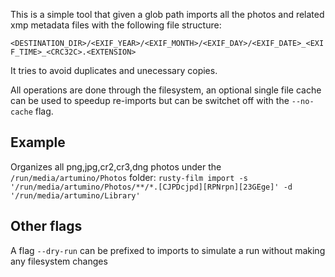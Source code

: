 This is a simple tool that given a glob path imports all the photos and related xmp metadata files with the following file structure:

`<DESTINATION_DIR>/<EXIF_YEAR>/<EXIF_MONTH>/<EXIF_DAY>/<EXIF_DATE>_<EXIF_TIME>_<CRC32C>.<EXTENSION>`

It tries to avoid duplicates and unecessary copies.

All operations are done through the filesystem, an optional single file cache can be used to speedup re-imports but can be switchet off with the `--no-cache` flag.

## Example
Organizes all png,jpg,cr2,cr3,dng photos under the `/run/media/artumino/Photos` folder:
`rusty-film import -s '/run/media/artumino/Photos/**/*.[CJPDcjpd][RPNrpn][23GEge]' -d '/run/media/artumino/Library'`

## Other flags
A flag `--dry-run` can be prefixed to imports to simulate a run without making any filesystem changes
